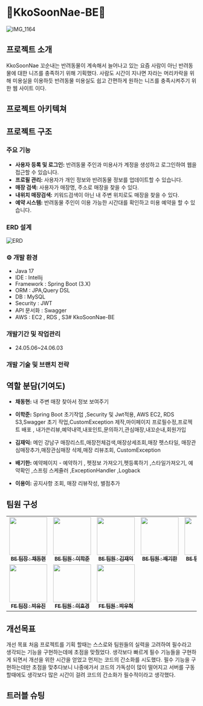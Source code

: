 # :dog:KkoSoonNae-BE:dog:
![IMG_1164](https://github.com/super-coding-3/KkoSoonNae-BE/assets/162071460/0fb32551-01d4-48e8-ad9b-ed48dc8de8dc)
## 프로젝트 소개
KkoSoonNae 꼬순내는 반려동물이 계속해서 늘어나고 있는 요즘 사람이 아닌 반려동물에 대한 니즈를 충족하기 위해 기획했다.
사람도 시간이 지나면 자라는 머리카락을 위해 미용실을 이용하듯 반려동물 미용실도 쉽고 간편하게 원하는 니즈를 충족시켜주기 위한 웹 사이트 이다.
## 프로젝트 아키텍쳐
## 프로젝트 구조
### 주요 기능
+ **사용자 등록 및 로그인:** 반려동물 주인과 미용사가 계정을 생성하고 로그인하여 웹을 접근할 수 있습니다.
+ **프로필 관리:** 사용자가 개인 정보와 반려동물 정보를 업데이트할 수 있습니다.
+ **매장 검색:** 사용자가 매장명, 주소로 매장을 찾을 수 있다.
+ **내위치 매장검색:** 키워드검색이 아닌 내 주변 위치로도 매장을 찾을 수 있다. 
+ **예약 시스템:** 반려동물 주인이 이용 가능한 시간대를 확인하고 미용 예약을 할 수 있습니다.
### ERD 설계
![ERD](https://github.com/super-coding-3/KkoSoonNae-BE/assets/162071460/e79427f7-91c2-47e4-bd04-a141c4356ea6)
### ⚙️ 개발 환경
+ Java 17
+ IDE : Intellij
+ Framework : Spring Boot (3.X)
+ ORM : JPA,Query DSL
+ DB : MySQL
+ Security : JWT
+ API 문서화 : Swagger
+ AWS : EC2 , RDS , S3# KkoSoonNae-BE
### 개발기간 및 작업관리
+ 24.05.06~24.06.03
### 개발 기술 및 브랜치 전략
## 역할 분담(기여도)
+ **채동현:** 내 주변 매장 찾아서 정보 보여주기 
+ **이학준:** Spring Boot 초기작업 ,Security 및 Jwt적용, AWS EC2, RDS S3,Swagger 초기 작업,CustomException 제작,마이페이지 프로필수정,프로젝트 배포 ,
             내가쓴리뷰,예약내역,내포인트,문의하기,관심매장,내꼬순내,회원가입
 
+ **김재익:** 메인 강남구 매장리스트,매장전체검색,매장상세조회,매장 펫스타일, 매장관심매장추가,매장관심매장 삭제,매장 리뷰조회, CustomException
+ **배기한:** 예약페이지 - 예약하기 , 펫정보 가져오기,펫등록하기 ,스타일가져오기, 예약확인 ,스프링 스케쥴러 ,ExceptionHandler ,Logback
+ **이용이:** 공지사항 조회, 매장 리뷰작성, 별점추가
## 팀원 구성
<table>
  <tbody>
    <tr>
      <td align="center"><a href="https://github.com/Chaedonghyun"><img src="" width="100px;" alt=""/><br /><sub><b>BE 팀장 : 채동현</b></sub></a><br /></td>
      <td align="center"><a href="https://github.com/leehagjoon"><img src="" width="100px;" alt=""/><br /><sub><b>BE 팀원 : 이학준</b></sub></a><br /></td>
      <td align="center"><a href="https://github.com/kimjaeik95"><img src="" width="100px;" alt=""/><br /><sub><b>BE 팀원 : 김재익</b></sub></a><br /></td>
      <td align="center"><a href="https://github.com/keehan95"><img src="" width="100px;" alt=""/><br /><sub><b>BE 팀원 : 배기한</b></sub></a><br /></td>
      <td align="center"><a href="https://github.com/skfkfh"><img src="" width="100px;" alt=""/><br /><sub><b>BE 팀원 : 이용이</b></sub></a><br /></td>
     <tr/>
      <td align="center"><a href="https://github.com/ruby-yujin"><img src="" width="100px;" alt=""/><br /><sub><b>FE 팀장 : 박유진</b></sub></a><br /></td>
      <td align="center"><a href="https://github.com/HyoKyoungLee"><img src="" width="100px;" alt=""/><br /><sub><b>FE 팀원 : 이효경</b></sub></a><br /></td>
      <td align="center"><a href="https://github.com/ines012"><img src="" width="100px;" alt=""/><br /><sub><b>FE 팀원 : 박우혁</b></sub></a><br /></td>
    </tr>
  </tbody>
</table>

## 개선목표
개선 목표
처음 프로젝트를 기획 할때는 스스로와 팀원들의 실력을 고려하여 필수라고 생각되는 기능을 구현하는데에 초점을 맞췄었다.
생각보다 빠르게 필수 기능들을 구현하게 되면서 개선을 위한 시간을 얻었고 먼저는 코드의 간소화를 시도했다.
필수 기능을 구현하는데만 초점을 맞추다보니 나중에가서 코드의 가독성이 많이 떨어지고 서버를 구동할때에도 생각보다 많은 시간이 걸려 코드의 간소화가 필수적이라고 생각했다.
## 트러블 슈팅
